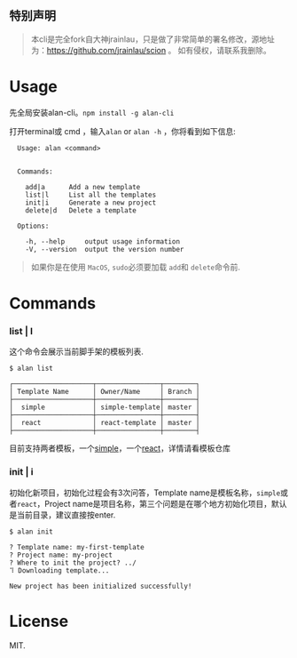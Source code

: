 
 ## 特别声明
 >  本cli是完全fork自大神jrainlau，只是做了非常简单的署名修改，源地址为：https://github.com/jrainlau/scion 。  如有侵权，请联系我删除。

# Usage
先全局安装alan-cli。`npm install -g alan-cli`

打开terminal或 cmd ，输入`alan` or `alan -h` ，你将看到如下信息:
```
  Usage: alan <command>


  Commands:

    add|a      Add a new template
    list|l     List all the templates
    init|i     Generate a new project
    delete|d   Delete a template

  Options:

    -h, --help     output usage information
    -V, --version  output the version number
```

> 如果你是在使用 `MacOS`, `sudo`必须要加载 `add`和 `delete`命令前.

# Commands
### list | l
这个命令会展示当前脚手架的模板列表.
```
$ alan list

┌────────────────────┬────────────────┬────────┐
│ Template Name      │ Owner/Name     │ Branch │
├────────────────────┼────────────────┼────────┤
│  simple            │ simple-template│ master │
├────────────────────┼────────────────┼────────┤
│  react             │ react-template │ master │
├────────────────────┼────────────────┼────────┤
```
目前支持两者模板，一个[simple](https://github.com/alanchenchen/simple-template)，一个[react](https://github.com/alanchenchen/react-template)，详情请看模板仓库
### init | i
初始化新项目，初始化过程会有3次问答，Template name是模板名称，`simple`或者`react`，Project name是项目名称，第三个问题是在哪个地方初始化项目，默认是当前目录，建议直接按enter.
```
$ alan init

? Template name: my-first-template
? Project name: my-project
? Where to init the project? ../
⠹ Downloading template...

New project has been initialized successfully!
```
# License
MIT.









